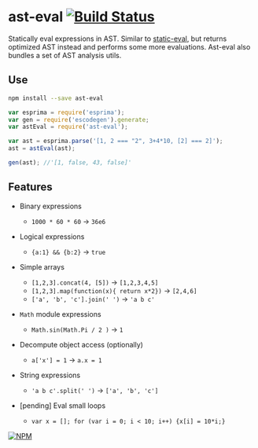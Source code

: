 # ast-eval [![Build Status](https://travis-ci.org/dfcreative/ast-eval.svg?branch=master)](https://travis-ci.org/dfcreative/ast-eval)

Statically eval expressions in AST. Similar to [static-eval](https://github.com/substack/static-eval), but returns optimized AST instead and performs some more evaluations.
Ast-eval also bundles a set of AST analysis utils.


## Use

```sh
npm install --save ast-eval
```

```js
var esprima = require('esprima');
var gen = require('escodegen').generate;
var astEval = require('ast-eval');

var ast = esprima.parse('[1, 2 === "2", 3+4*10, [2] === 2]');
ast = astEval(ast);

gen(ast); //'[1, false, 43, false]'
```


## Features

* Binary expressions
	* `1000 * 60 * 60` → `36e6`

* Logical expressions
	* `{a:1} && {b:2}` → `true`

* Simple arrays
	* `[1,2,3].concat(4, [5])` → `[1,2,3,4,5]`
	* `[1,2,3].map(function(x){ return x*2})` → `[2,4,6]`
	* `['a', 'b', 'c'].join(' ')` → `'a b c'`

* `Math` module expressions
	* `Math.sin(Math.Pi / 2 )` → `1`

* Decompute object access (optionally)
	* `a['x'] = 1` → `a.x = 1`

* String expressions
	* `'a b c'.split(' ')` → `['a', 'b', 'c']`

* [pending] Eval small loops
	* `var x = []; for (var i = 0; i < 10; i++) {x[i] = 10*i;}`


[![NPM](https://nodei.co/npm/ast-eval.png?downloads=true&downloadRank=true&stars=true)](https://nodei.co/npm/ast-eval/)